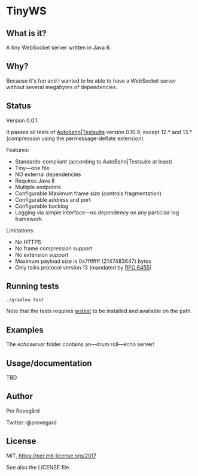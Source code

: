 # TinyWS

## What is it?

A tiny WebSocket server written in Java 8.

## Why?

Because it's fun and I wanted to be able to have a WebSocket server without
several megabytes of dependencies.

## Status

Version 0.0.1.

It passes all tests of [Autobahn|Testsuite](https://github.com/crossbario/autobahn-testsuite) version
0.10.9, except 12.\* and 13.\* (compression using the permessage-deflate extension).

Features:

* Standards-compliant (according to AutoBahn|Testsuite at least)
* Tiny&mdash;one file
* NO external dependencies
* Requires Java 8
* Multiple endpoints
* Configurable Maximum frame size (controls fragmentation)
* Configurable address and port
* Configurable backlog
* Logging via simple interface&mdash;no dependency on any particilar log framework

Limitations:

* No HTTPS
* No frame compression support
* No extension support
* Maximum payload size is 0x7fffffff (2147483647) bytes
* Only talks protocol version 13 (mandated by [RFC 6455](https://tools.ietf.org/html/rfc6455))

## Running tests

    ./gradlew test
    
Note that the tests requires [wstest](https://github.com/crossbario/autobahn-testsuite) to be
installed and available on the path.
    
## Examples

The _echoserver_ folder contains an&mdash;drum roll&mdash;echo server!

## Usage/documentation

TBD

## Author

Per Rovegård

Twitter: @provegard

## License

MIT, https://per.mit-license.org/2017

See also the LICENSE file.

